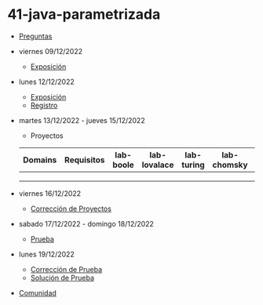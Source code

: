 # 41-java-parametrizada

- [Preguntas](https://escuela.it/cursos/curso-recurrencia-desarrollo-software/clase/patron)
- viernes 09/12/2022
  - [Exposición](https://escuela.it/cursos/curso-recurrencia-desarrollo-software/clase/patron)
- lunes 12/12/2022
  - [Exposición](https://escuela.it/cursos/curso-recurrencia-desarrollo-software/clase/patron)
  - [Registro](https://forms.gle/pA2QvsW32P4KtTD77)
- martes 13/12/2022 - jueves 15/12/2022
  - Proyectos
  
  |Domains|Requisitos|lab-boole|lab-lovalace|lab-turing|lab-chomsky|lab-bernersLee|
  |-------|----------|---------|------------|----------|-----------|--------------|
  |       |          |         |            |          |           |              |
  |       |          |         |            |          |           |              |
  |       |          |         |            |          |           |              |
- viernes 16/12/2022
  - [Corrección de Proyectos](https://escuela.it/cursos/curso-recurrencia-desarrollo-software/clase/patron)
- sabado 17/12/2022 - domingo 18/12/2022
  - [Prueba](https://forms.gle/hB9UJoN2PYiexctH8)
- lunes 19/12/2022
  - [Corrección de Prueba](https://escuela.it/cursos/curso-recurrencia-desarrollo-software/clase/patron)
  - [Solución de Prueba](https://docs.google.com/spreadsheets/d/1Uwtqa5VdD5wK2X7eLgkS6_th16aPnsW8pa5Ft2TyLPo/edit#gid=0)
- [Comunidad](https://app.slack.com/client/T02S3KYD464/C02U972K28H)